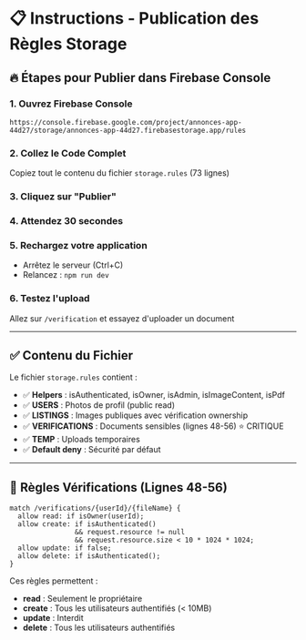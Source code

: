 # 📋 Instructions - Publication des Règles Storage

## 🔥 Étapes pour Publier dans Firebase Console

### 1. **Ouvrez Firebase Console**
```
https://console.firebase.google.com/project/annonces-app-44d27/storage/annonces-app-44d27.firebasestorage.app/rules
```

### 2. **Collez le Code Complet**
Copiez tout le contenu du fichier `storage.rules` (73 lignes)

### 3. **Cliquez sur "Publier"**

### 4. **Attendez 30 secondes**

### 5. **Rechargez votre application**
- Arrêtez le serveur (Ctrl+C)
- Relancez : `npm run dev`

### 6. **Testez l'upload**
Allez sur `/verification` et essayez d'uploader un document

---

## ✅ Contenu du Fichier

Le fichier `storage.rules` contient :
- ✅ **Helpers** : isAuthenticated, isOwner, isAdmin, isImageContent, isPdf
- ✅ **USERS** : Photos de profil (public read)
- ✅ **LISTINGS** : Images publiques avec vérification ownership
- ✅ **VERIFICATIONS** : Documents sensibles (lignes 48-56) ⭐ CRITIQUE
- ✅ **TEMP** : Uploads temporaires
- ✅ **Default deny** : Sécurité par défaut

---

## 🎯 Règles Vérifications (Lignes 48-56)

```firebase
match /verifications/{userId}/{fileName} {
  allow read: if isOwner(userId);
  allow create: if isAuthenticated()
                && request.resource != null
                && request.resource.size < 10 * 1024 * 1024;
  allow update: if false;
  allow delete: if isAuthenticated();
}
```

Ces règles permettent :
- **read** : Seulement le propriétaire
- **create** : Tous les utilisateurs authentifiés (< 10MB)
- **update** : Interdit
- **delete** : Tous les utilisateurs authentifiés

